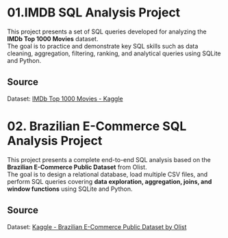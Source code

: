 # 01.IMDB SQL Analysis Project

This project presents a set of SQL queries developed for analyzing the **IMDb Top 1000 Movies** dataset.  
The goal is to practice and demonstrate key SQL skills such as data cleaning, aggregation, filtering, ranking, and analytical queries using SQLite and Python.

## Source
Dataset: [IMDb Top 1000 Movies - Kaggle](https://www.kaggle.com/datasets/ankushpanday1/imdb-top-1000-movies)


# 02. Brazilian E-Commerce SQL Analysis Project
This project presents a complete end-to-end SQL analysis based on the **Brazilian E-Commerce Public Dataset** from Olist.  
The goal is to design a relational database, load multiple CSV files, and perform SQL queries covering **data exploration, aggregation, joins, and window functions** using SQLite and Python.

## Source
Dataset: [Kaggle - Brazilian E-Commerce Public Dataset by Olist](https://www.kaggle.com/datasets/olistbr/brazilian-ecommerce)

